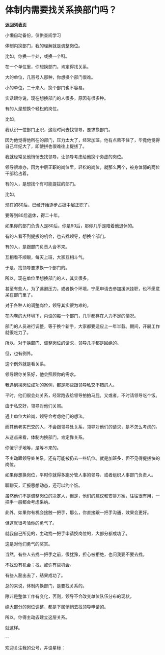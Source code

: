 # 体制内需要找关系换部门吗？

[**返回列表页**](/gzh/费曼的小茶馆)

小懒自动备份，仅供查阅学习

体制内换部门，我的理解就是调整岗位。  

比如，你换一个处，或换一个科。

在一个单位里，你想换部门，肯定得找关系。  

大的单位，几百号人那种，你想换个部门很难。

小的单位，二十来人，换个部门也不容易。

实话跟你说，现在想换部门的人很多，原因有很多种。

有的人是想换个轻松的岗位。

比如，

我认识一位部门正职，这段时间去找领导，要求换部门。

因为他觉得他所在的部门，压力太大了，经常加班。他有点熬不住了，毕竟他觉得自己年纪大了，即使拼也很难往上提拔了。

我就经常见他悄悄去找领导，让领导考虑给他换个务虚的岗位。

领导很难办，因为中层正职的岗位里，轻松的岗位，就那么两个，被身体弱的两位干部给占着。

有的人，是想找个有可能提拔的部门。

比如，

现在的80后，已经开始逐步占据中层正职了。

要等到80后退休，得二十年。

如果你的部门负责人是80后，你是90后，那你几乎是陪着他退休的。

有的人看不到提拔的机会，也去找领导，想换个部门。

有的人，是跟部门负责人合不来。

互相看不顺眼，每天上班，大家互相斗气。  

于是，找领导要求换一个部门的。  

所以，现在单位里想换部门的人，其实很多。  

甚至有些人，为了逃避压力，或者换个环境，宁愿申请去参加援派挂职，也不愿意呆在部门里了。  

对于各种人的调整岗位，领导其实很为难的。  

在内卷的大环境下，内设的每一个部门，几乎都存在人力不足的情况。

部门的人员进行调整，等于换个新手，大家都要适应上一年半载。期间，开展工作就很吃力了。  

所以，对于换部门、调整岗位的请求，领导几乎都是回绝的。  

但，也有例外。  

这个例外就是看关系。

领导跟你关系好，他会照顾你的需求。  

我遇到换岗位成功的案例，都是那些跟领导私交不错的人。  

平时，他们很会处关系，经常跑去给领导拍拍马屁，又或者，不时请领导吃个饭。

由于私交好，领导对他们关照。

遇上单位大轮岗，领导会考虑他们的想法。

而其他老实巴交的人，不会跟领导处关系，领导对他们的请求，是不怎么考虑的。

从这点来看，体制内换部门，肯定靠关系。

你傻乎乎地等，是等不来的。

不主动跟领导处关系，还有可能被扔去一些坑位。就是加班多，但不见得提拔快的岗位。

如果你想换岗位，平时你就得多跑分管人事的领导、或者组织人事部门负责人。

聊聊天，汇报思想动态，还可以约个饭。

虽然他们不是调整岗位的决定人，但是，他们的建议和安排方案，往往很有用，一把手一般都会考虑采纳。

此外，如果你有机会接触一把手，那么，你直接跟一把手沟通，效果会更好。

但这就很考验你的勇气了。

就我自己所见的，主动找一把手申请换岗位的，大部分都成功了。

这是对他们勇气的奖赏。

当然，有些人去找一把手之前，很犹豫，担心被拒绝，也问我要不要去找。

不找没有机会；找，或许有些机会。

有些人豁出去了，结果成功了。

总的来说，体制内换部门，是要找关系的。

除非是整体工作有变化，否则，领导不会改变单位队伍分布的现状。

绝大部分的岗位调整，都是下属悄悄去找领导申请的。

所以，你得主动去建立这层关系。

就这样。

\--  

欢迎关注我的公号，并设星标：

